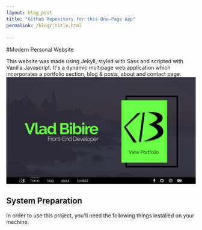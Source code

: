 ```yaml
---
layout: blog_post
title: "Github Repository for this One-Page App"
permalink: /blog/:title.html

---
```

#Modern Personal Website

This website was made using Jekyll, styled with Sass and scripted with Vanilla Javascript. It's a dynamic multipage web application which incorporates a portfolio section, blog & posts, about and contact page.
![](../preview.jpg)



## System Preparation

In order to use this project, you'll need the following things installed on your machine.

